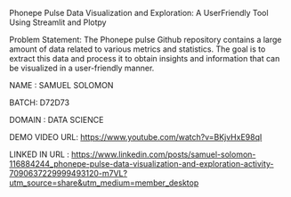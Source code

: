 Phonepe Pulse Data Visualization and Exploration: A UserFriendly Tool Using Streamlit and Plotpy

Problem Statement: The Phonepe pulse Github repository contains a large amount of data related to
various metrics and statistics. The goal is to extract this data and process it to obtain
insights and information that can be visualized in a user-friendly manner.

NAME : SAMUEL SOLOMON

BATCH: D72D73

DOMAIN : DATA SCIENCE

DEMO VIDEO URL: https://www.youtube.com/watch?v=BKjvHxE98qI

LINKED IN URL : https://www.linkedin.com/posts/samuel-solomon-116884244_phonepe-pulse-data-visualization-and-exploration-activity-7090637229999493120-m7VL?utm_source=share&utm_medium=member_desktop
